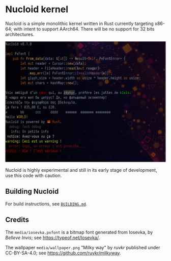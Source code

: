 # Nucloid kernel #

Nucloid is a simple monolithic kernel written in Rust currently targeting
x86-64; with intent to support AArch64. There will be no support for 32 bits
architectures.

![](doc/img/screenshot.png)

Nucloid is highly experimental and still in its early stage of development,
use this code with caution.

## Building Nucloid ##

For build instructions, see [`BUILDING.md`](BUILDING.md).

## Credits ##

The `media/iosevka.pxfont` is a bitmap font generated from Iosevka, by
*Belleve Invis*; see https://typeof.net/Iosevka/.

The wallpaper `media/wallpaper.png` "Milky way" by *ruvkr* published under
CC-BY-SA-4.0; see https://github.com/ruvkr/milkyway.
